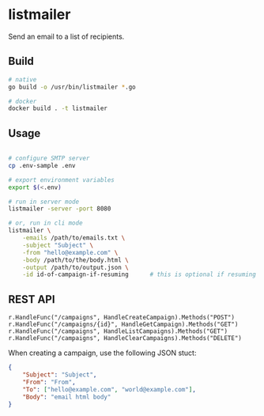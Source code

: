 # listmailer

Send an email to a list of recipients.

## Build

```bash
# native
go build -o /usr/bin/listmailer *.go

# docker
docker build . -t listmailer
```

## Usage

```bash

# configure SMTP server
cp .env-sample .env

# export environment variables
export $(<.env)

# run in server mode
listmailer -server -port 8080

# or, run in cli mode
listmailer \
	-emails /path/to/emails.txt \
	-subject "Subject" \
	-from "hello@example.com" \
	-body /path/to/the/body.html \
	-output /path/to/output.json \
	-id id-of-campaign-if-resuming 		# this is optional if resuming a stopped campaign
```

## REST API

```golang
r.HandleFunc("/campaigns", HandleCreateCampaign).Methods("POST")
r.HandleFunc("/campaigns/{id}", HandleGetCampaign).Methods("GET")
r.HandleFunc("/campaigns", HandleListCampaigns).Methods("GET")
r.HandleFunc("/campaigns", HandleClearCampaigns).Methods("DELETE")
```

When creating a campaign, use the following JSON stuct:

```json
{
	"Subject": "Subject",
	"From": "From",
	"To": ["hello@example.com", "world@example.com"],
	"Body": "email html body"
}
```